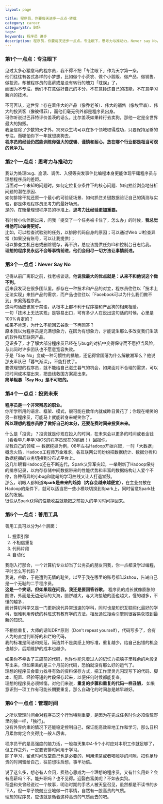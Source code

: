 ```yaml
---
layout: page

title: 程序员，你要每天进步一点点-转载
category: career
categoryStr: 职场 
tags: 
keywords: 程序员 进步
description: 程序员，你要每天进步一点点。专注眼下，思考力与推动力，Never say No，投资未来，善用工具，管理时间。
---
```


### 第1个一点点：专注眼下

见过太多心猿意马的程序员，我不得不把「专注眼下」作为天字第一条。  
他们往往有各式各样的小梦想，比如做个小茶农、做个小鹅贩、做产品、做销售、做投资，却被程序员的高薪或是没有转行的魄力「耽误」了，   
而因为不专注，他们不在意做好自己的本分，不在意锤炼自己的技能，不在意学习新兴的技术。  

不可否认，这世界上存在着伟大的产品（像乔老爷）、伟大的销售（像埃里森）、伟大的投资客（像彼得菲），而他们毫无例外都是程序员出身。  
可你听说过巴菲特评价盖茨的话么，比尔盖茨如果转行去卖狗，那他一定是全世界最大的狗贩。  
我坚信除了少数的天才外，冥冥众生均可以在多个领域取得成功，只要保持足够的专注。而哪怕你下一年就想卖狗去，  
**程序员的经验仍然能训练你强大的逻辑、谨慎和耐心，放在哪个行业都是相当可观的竞争力。**    

### 第2个一点点：思考力与推动力

我认为处理bug、崩溃、调优、入侵等突发事件比编程本身更能体现平庸程序员与理想程序员的差距。  
当面对一个未知的问题时，如何定位复杂条件下的核心问题、如何抽丝剥茧地分析问题的潜在原因、  
如何排除干扰还原一个最小的可验证场景、如何抓住关键数据验证自己的猜测与实验，都是体现程序员思考力的最好场景。    
是的，在衡量理想程序员的标准上，**思考力比经验更加重要。**    

有时候小伙伴跑过来，问我「提交了一个任务被卡住了，怎么办」的时候，**我总觉得他可以做得更好。**    
比如，可以检查试验别的任务，以排除代码自身的原因；可以通过Web UI检查异常（如果没有账号，可以让我提供）；  
可以排查主机日志或删除缓存，再不济，总应该提供任务ID和控制台日志给我。  
**理想的程序员永远不会等事情前进，他们会用尽一切方法让事情前进。**  

### 第3个一点点：Never Say No

记得从前厂离职之前，找老板谈话，**他说我最大的优点就是：从来不和他说这个做不到。**   
后来我发现在很多团队里，都存在一种技术和产品的对立，程序员往往以「技术上无法实现」来挡产品的需求，而产品也往往以「Facebook可以为什么我们做不到」来奚落程序员。  
这两句话应该属于禁语，从根本上都不利于程序猿和产品狗的相亲相爱。  
一句「技术上无法实现」是容易出口，可有多少人在说出这句话的时候，心里是100%肯定的？  
如果不肯定，为什么不能回去谷歌一下再回答？  
原本我以为程序员是充满想象力，在因为有想象力，才能诞生那么多改变我们生活的软件和互联网产品。  
见识多了，才了解大部分程序员已经在与bug的对抗中变得保守而不愿担当风险，与此同时许多团队也不愿意宽容失败。  
于是「Say No」变成一种习惯性的抵触，还记得曾国藩为什么解散湘军么？他说那支军队已「暮气渐深」，不能打仗了。  
要做理想的程序员，就不能给自己滋生暮气的机会，如果面对不合理的需求，可以把时间成本摆出来，把曲线救国方案亮出来，  
**简单粗暴「Say No」是不可取的。**  

### 第4个一点点：投资未来

**程序员是一个非常残忍的职业。**  
你所学所用的语言、框架、模式，很可能在数年内就成昨日黄花了；你现在嘲笑的另一群程序员，可能马上就能转身来嘲笑你了。  
**所以理想的程序员除了做好自己的本分，还要花费时间来投资未来。**   

什么是「投资」？投资就是你现在投入的时间，在未来会以更多的时间或者金钱（看看早几年学习iOS的程序员现在的薪酬！）回报你。  
举我自己的领域 — 数据挖掘为例，08年左右Hadoop开始兴起，一时「大数据」概念火热，Hadoop工程师万金难求，各互联网公司纷纷把数据统计、数据分析和数据挖掘的业务切换到分布式平台上。  
这几年眼看Hadoop还在不断迭代，Spark又异军突起，一举刷新了Hadoop保持的排序记录，以内存存储中间数据带来的性能优势和丰富的数据结构让人爱个不停，各种奇异的小bug和陡峭的学习曲线又让人打退堂鼓。  
那么，明眼人都知道**Spark是未来的趋势（内存会越来越便宜）**，在主业务放在Hadoop的条件下，就可以适当把一些小模块切换到Spark上，同时留意Spark社区的发展。  
很快从Spark获得的性能收益就能把之前投入的学习时间挣回来。  

### 第5个一点点：善用工具

善用工具可以分为4个层面：  
1. 搜索引擎
2. 不相信重复
3. 代码片段
4. 自动化

我刚入行那会，一个计算机专业却当了公务员的朋友问我，你一点都没学过编程，平时怎么写代码？  
我说，谷歌，于是遭到无情的耻笑，以至于我在哪里的账号都叫2shou，告诫自己是一个无耻的二手程序员。  
**这是一个笑话，但如果现在问我，我还是要回答谷歌。** 程序员的成长就像膨胀的圆饼，外面是无边无际的大海，圆饼越大，与大海接触的面也越大，懂的越多，不懂的越多，  
而计算机科学又是一门更新换代异常迅速的学科，同时也是知识互联网化最好的学科，很难利用传统的科班式有教有学的方法，相反通过搜索引擎则很容易获取到最新的知识。    

不相信重复，大师的话叫DRY原则（Don't repeat yourself），代码写多了，会有人为的直觉判断好的和烂的代码，  
我的标准是简洁和规范，简洁并不是美感上的标准，重复越少，给自己出错的机会也越少，后期维护的成本也越少。  

如果你不幸丢了三周前的代码，也许你能凭着过人的记忆力把脑子里残余的片段复写出来，但如果丢的是三个月前的代码，恐怕就没有那么好的运气了。  
理想的程序员会着力找寻有效的资料保存方式，把工作里灵光闪现写下的代码、脚本、配置、经验等短的片段保存起来，以便任何时候都能复查。  
理想的程序员必须懒惰。对他们来说，**重复的步骤和重复的代码一样丑陋，** 如果意识到一项工作有可能长期要重复，那么自动化的时间总是越早越好。  

### 第6个一点点：管理时间

之所以管理时间会对程序员这个行当特别重要，是因为在完成任务时你必须像荒野里的狼一样，「独行」。    
没有外界约束的情况下还能稳定控制自己，保证能高效率地工作和学习，那么日积月累你肯定会变得比一般人厉害。  

程序员干的是高强度的脑力活，一般每天集中4-5个小时应对本职工作就足够了，但工作之外，一定要安排时间用于学习。  
除了学习，留点时间放空自己也是必要的，利用泡茶或者喝咖啡的间隙，把弥足珍贵的时间留给自己，往前想往后想，事半功倍。    

说了这么多，想必有人会问，费劲心思成为一个理想的程序员，又有什么用处？会有高薪吗？不。能升职吗？也不见得。迎娶白富美呢？不如去卖狗。  
稻盛和夫曾经说过一个故事，明治时期的手艺人被天皇召见，虽然都是不读书的乡下人，但一辈子兢兢业业地做一件事情，自然有一股高贵的气质。    
理想的程序员，应该就是循着这种高贵的气质而去的吧。  
